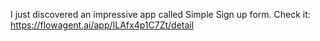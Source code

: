 I just discovered an impressive app called Simple Sign up form. 
Check it: https://flowagent.ai/app/ILAfx4p1C7Zt/detail
